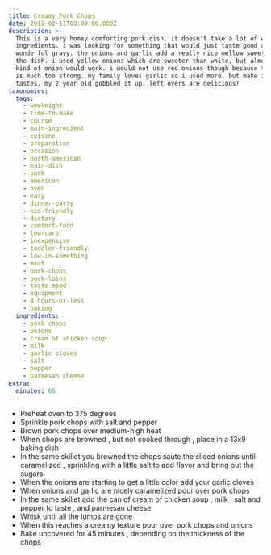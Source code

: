 ```yaml
---
title: Creamy Pork Chops
date: 2012-02-11T00:00:00.000Z
description: >-
  This is a very homey comforting pork dish. it doesn't take a lot of work or
  ingredients. i was looking for something that would just taste good and have a
  wonderful gravy. the onions and garlic add a really nice mellow sweetness to
  the dish. i used yellow onions which are sweeter than white, but almost any
  kind of onion would work. i would not use red onions though because the flavor
  is much too strong. my family loves garlic so i used more, but make it to your
  tastes. my 2 year old gobbled it up. left overs are delicious!
taxonomies:
  tags:
    - weeknight
    - time-to-make
    - course
    - main-ingredient
    - cuisine
    - preparation
    - occasion
    - north-american
    - main-dish
    - pork
    - american
    - oven
    - easy
    - dinner-party
    - kid-friendly
    - dietary
    - comfort-food
    - low-carb
    - inexpensive
    - toddler-friendly
    - low-in-something
    - meat
    - pork-chops
    - pork-loins
    - taste-mood
    - equipment
    - 4-hours-or-less
    - baking
  ingredients:
    - pork chops
    - onions
    - cream of chicken soup
    - milk
    - garlic cloves
    - salt
    - pepper
    - parmesan cheese
extra:
  minutes: 65
---
```

 - Preheat oven to 375 degrees
 - Sprinkle pork chops with salt and pepper
 - Brown pork chops over medium-high heat
 - When chops are browned , but not cooked through , place in a 13x9 baking dish
 - In the same skillet you browned the chops saute the sliced onions until caramelized , sprinkling with a little salt to add flavor and bring out the sugars
 - When the onions are starting to get a little color add your garlic cloves
 - When onions and garlic are nicely caramelized pour over pork chops
 - In the same skillet add the can of cream of chicken soup , milk , salt and pepper to taste , and parmesan cheese
 - Whisk until all the lumps are gone
 - When this reaches a creamy texture pour over pork chops and onions
 - Bake uncovered for 45 minutes , depending on the thickness of the chops

